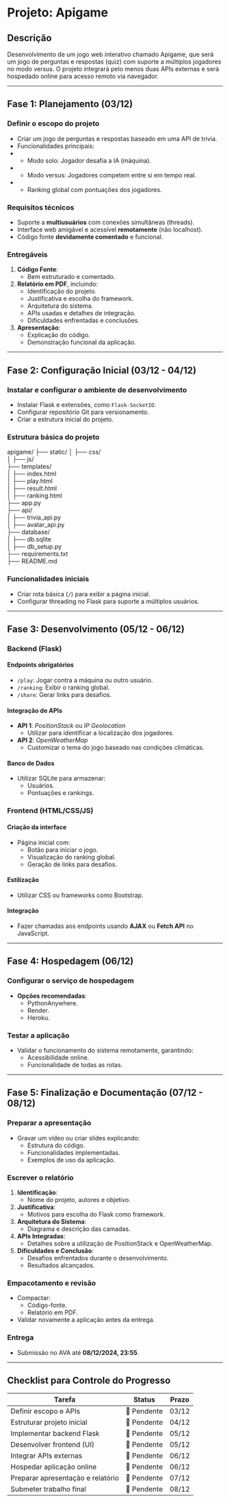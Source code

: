 # Projeto: Apigame

## **Descrição**
Desenvolvimento de um jogo web interativo chamado Apigame, que será um jogo de perguntas e respostas (quiz) com suporte a múltiplos jogadores no modo versus. O projeto integrará pelo menos duas APIs externas e será hospedado online para acesso remoto via navegador.

---

## **Fase 1: Planejamento (03/12)**

### **Definir o escopo do projeto**
- Criar um jogo de perguntas e respostas baseado em uma API de trivia.
- Funcionalidades principais:
- - Modo solo: Jogador desafia a IA (máquina).
- - Modo versus: Jogadores competem entre si em tempo real.
- - Ranking global com pontuações dos jogadores.

### **Requisitos técnicos**
- Suporte a **multiusuários** com conexões simultâneas (threads).
- Interface web amigável e acessível **remotamente** (não localhost).
- Código fonte **devidamente comentado** e funcional.

### **Entregáveis**
1. **Código Fonte**:
   - Bem estruturado e comentado.
2. **Relatório em PDF**, incluindo:
   - Identificação do projeto.
   - Justificativa e escolha do framework.
   - Arquitetura do sistema.
   - APIs usadas e detalhes de integração.
   - Dificuldades enfrentadas e conclusões.
3. **Apresentação**:
   - Explicação do código.
   - Demonstração funcional da aplicação.

---

## **Fase 2: Configuração Inicial (03/12 - 04/12)**

### **Instalar e configurar o ambiente de desenvolvimento**
- Instalar Flask e extensões, como `Flask-SocketIO`.
- Configurar repositório Git para versionamento.
- Criar a estrutura inicial do projeto.

### **Estrutura básica do projeto**
apigame/
├── static/
│   ├── css/               
│   ├── js/                
├── templates/             
│   ├── index.html         
│   ├── play.html          
│   ├── result.html        
│   ├── ranking.html       
├── app.py                 
├── api/                
│   ├── trivia_api.py   
│   ├── avatar_api.py   
├── database/           
│   ├── db.sqlite       
│   ├── db_setup.py     
├── requirements.txt    
├── README.md            


### **Funcionalidades iniciais**
- Criar rota básica (`/`) para exibir a página inicial.
- Configurar threading no Flask para suporte a múltiplos usuários.

---

## **Fase 3: Desenvolvimento (05/12 - 06/12)**

### **Backend (Flask)**
#### **Endpoints obrigatórios**
- `/play`: Jogar contra a máquina ou outro usuário.
- `/ranking`: Exibir o ranking global.
- `/share`: Gerar links para desafios.

#### **Integração de APIs**
- **API 1**: *PositionStack* ou *IP Geolocation*
  - Utilizar para identificar a localização dos jogadores.
- **API 2**: *OpenWeatherMap*
  - Customizar o tema do jogo baseado nas condições climáticas.

#### **Banco de Dados**
- Utilizar SQLite para armazenar:
  - Usuários.
  - Pontuações e rankings.

### **Frontend (HTML/CSS/JS)**
#### **Criação da interface**
- Página inicial com:
  - Botão para iniciar o jogo.
  - Visualização do ranking global.
  - Geração de links para desafios.

#### **Estilização**
- Utilizar CSS ou frameworks como Bootstrap.

#### **Integração**
- Fazer chamadas aos endpoints usando **AJAX** ou **Fetch API** no JavaScript.

---

## **Fase 4: Hospedagem (06/12)**

### **Configurar o serviço de hospedagem**
- **Opções recomendadas**:
  - PythonAnywhere.
  - Render.
  - Heroku.

### **Testar a aplicação**
- Validar o funcionamento do sistema remotamente, garantindo:
  - Acessibilidade online.
  - Funcionalidade de todas as rotas.

---

## **Fase 5: Finalização e Documentação (07/12 - 08/12)**

### **Preparar a apresentação**
- Gravar um vídeo ou criar slides explicando:
  - Estrutura do código.
  - Funcionalidades implementadas.
  - Exemplos de uso da aplicação.

### **Escrever o relatório**
1. **Identificação**:
   - Nome do projeto, autores e objetivo.
2. **Justificativa**:
   - Motivos para escolha do Flask como framework.
3. **Arquitetura do Sistema**:
   - Diagrama e descrição das camadas.
4. **APIs Integradas**:
   - Detalhes sobre a utilização de PositionStack e OpenWeatherMap.
5. **Dificuldades e Conclusão**:
   - Desafios enfrentados durante o desenvolvimento.
   - Resultados alcançados.

### **Empacotamento e revisão**
- Compactar:
  - Código-fonte.
  - Relatório em PDF.
- Validar novamente a aplicação antes da entrega.

### **Entrega**
- Submissão no AVA até **08/12/2024, 23:55**.

---

## **Checklist para Controle do Progresso**

| Tarefa                            | Status      | Prazo  |
|-----------------------------------|-------------|--------|
| Definir escopo e APIs             | 🔲 Pendente | 03/12  |
| Estruturar projeto inicial        | 🔲 Pendente | 04/12  |
| Implementar backend Flask         | 🔲 Pendente | 05/12  |
| Desenvolver frontend (UI)         | 🔲 Pendente | 05/12  |
| Integrar APIs externas            | 🔲 Pendente | 06/12  |
| Hospedar aplicação online         | 🔲 Pendente | 06/12  |
| Preparar apresentação e relatório | 🔲 Pendente | 07/12  |
| Submeter trabalho final           | 🔲 Pendente | 08/12  |
